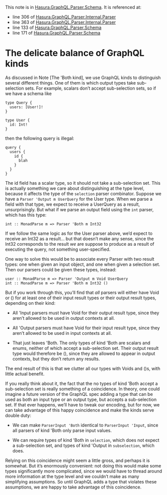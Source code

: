 This note is in [Hasura.GraphQL.Parser.Schema](https://github.com/hasura/graphql-engine/blob/master/server/src-lib/Hasura/GraphQL/Parser/Schema.hs#L182).
It is referenced at:
  - line 306 of [Hasura.GraphQL.Parser.Internal.Parser](https://github.com/hasura/graphql-engine/blob/master/server/src-lib/Hasura/GraphQL/Parser/Internal/Parser.hs#L306)
  - line 363 of [Hasura.GraphQL.Parser.Internal.Parser](https://github.com/hasura/graphql-engine/blob/master/server/src-lib/Hasura/GraphQL/Parser/Internal/Parser.hs#L363)
  - line 133 of [Hasura.GraphQL.Parser.Schema](https://github.com/hasura/graphql-engine/blob/master/server/src-lib/Hasura/GraphQL/Parser/Schema.hs#L133)
  - line 171 of [Hasura.GraphQL.Parser.Schema](https://github.com/hasura/graphql-engine/blob/master/server/src-lib/Hasura/GraphQL/Parser/Schema.hs#L171)

# The delicate balance of GraphQL kinds

As discussed in Note [The 'Both kind], we use GraphQL kinds to distinguish
several different things. One of them is which output types take sub-selection
sets. For example, scalars don’t accept sub-selection sets, so if we have a
schema like

    type Query {
      users: [User!]!
    }

    type User {
      id: Int!
    }

then the following query is illegal:

    query {
      users {
        id {
          blah
        }
      }
    }

The id field has a scalar type, so it should not take a sub-selection set. This
is actually something we care about distinguishing at the type level, because it
affects the type of the `selection` parser combinator. Suppose we have a
`Parser 'Output m UserQuery` for the User type. When we parse a field with that
type, we expect to receive a UserQuery as a result, unsurprisingly. But what if
we parse an output field using the `int` parser, which has this type:

    int :: MonadParse m => Parser 'Both m Int32

If we follow the same logic as for the User parser above, we’d expect to receive
an Int32 as a result... but that doesn’t make any sense, since the Int32
corresponds to the result *we* are suppose to produce as a result of executing
the query, not something user-specified.

One way to solve this would be to associate every Parser with two result types:
one when given an input object, and one when given a selection set. Then our
parsers could be given these types, instead:

    user :: MonadParse m => Parser 'Output m Void UserQuery
    int :: MonadParse m => Parser 'Both m Int32 ()

But if you work through this, you’ll find that *all* parsers will either have
Void or () for at least one of their input result types or their output result
types, depending on their kind:

  * All 'Input parsers must have Void for their output result type, since they
    aren’t allowed to be used in output contexts at all.

  * All 'Output parsers must have Void for their input result type, since they
    aren’t allowed to be used in input contexts at all.

  * That just leaves 'Both. The only types of kind 'Both are scalars and enums,
    neither of which accept a sub-selection set. Their output result type would
    therefore be (), since they are allowed to appear in output contexts, but
    they don’t return any results.

The end result of this is that we clutter all our types with Voids and ()s, with
little actual benefit.

If you really think about it, the fact that the no types of kind 'Both accept a
sub-selection set is really something of a coincidence. In theory, one could
imagine a future version of the GraphQL spec adding a type that can be used as
both an input type or an output type, but accepts a sub-selection set. If that
ever happens, we’ll have to tweak our encoding, but for now, we can take
advantage of this happy coincidence and make the kinds serve double duty:

  * We can make `ParserInput 'Both` identical to `ParserInput 'Input`, since
    all parsers of kind 'Both only parse input values.

  * We can require types of kind 'Both in `selection`, which does not expect a
    sub-selection set, and types of kind 'Output in `subselection`, which does.

Relying on this coincidence might seem a little gross, and perhaps it is
somewhat. But it’s enormously convenient: not doing this would make some types
significantly more complicated, since we would have to thread around more
information at the type level and we couldn’t make as many simplifying
assumptions. So until GraphQL adds a type that violates these assumptions, we
are happy to take advantage of this coincidence.
